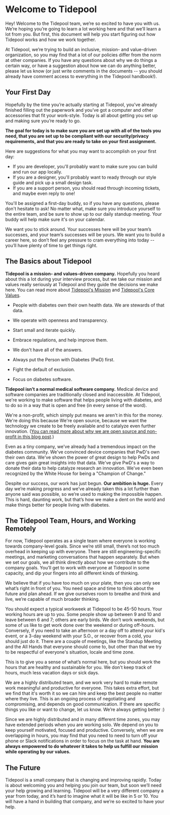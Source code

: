 # Welcome to Tidepool

Hey! Welcome to the Tidepool team, we’re so excited to have you with us. We’re hoping you’re going to learn a lot working here and that we’ll learn a lot from you. But first, this document will help you start figuring out how Tidepool works and how we work together.

At Tidepool, we’re trying to build an inclusive, mission- and value-driven organization, so you may find that a lot of our policies differ from the norm at other companies. If you have any questions about why we do things a certain way, or have a suggestion about how we can do anything better, please let us know (or just write comments in the documents -- you should already have comment access to everything in the Tidepool handbook!).  

## Your First Day

Hopefully by the time you’re actually starting at Tidepool, you’ve already finished filling out the paperwork and you’ve got a computer and other accessories that fit your work-style. Today is all about getting you set up and making sure you’re ready to go.

**The goal for today is to make sure you are set up with all of the tools you need, that you are set up to be compliant with our security/privacy requirements, and that you are ready to take on your first assignment.**

Here are suggestions for what you may want to accomplish on your first day:
* If you are developer, you'll probably want to make sure you can build and run our app locally.
* If you are a designer, you'll probably want to ready through our style guide and pick up a small design task.
* If you are a support person, you should read through incoming tickets, and maybe even reply to one!

You'll be assigned a first-day buddy, so if you have any questions, please don't hesitate to ask! No matter what, make sure you introduce yourself to the entire team, and be sure to show up to our daily standup meeting. Your buddy will help make sure it's on your calendar.

We want you to stick around. Your successes here will be your team’s successes, and your team’s successes will be yours. We want you to build a career here, so don’t feel any pressure to cram everything into today -- you’ll have plenty of time to get things right.

## The Basics about Tidepool

**Tidepool is a mission- and values-driven company.** Hopefully you heard about this a lot during your interview process, but we take our mission and values really seriously at Tidepool and they guide the decisions we make here. You can read more about [Tidepool's Mission](https://github.com/tidepool-org/handbook/blob/master/Mission%20Statement.md) and [Tidepool's Core Values](https://github.com/tidepool-org/handbook/blob/master/Tidepool%20Core%20Values.md).

* People with diabetes own their own health data. We are stewards of that data.

* We operate with openness and transparency.

* Start small and iterate quickly.

* Embrace regulations, and help improve them.

* We don't have all of the answers.

* Always put the Person with Diabetes (PwD) first.

* Fight the default of exclusion.

* Focus on diabetes software.


**Tidepool isn’t a normal medical software company.** Medical device and software companies are traditionally closed and inaccessible. At Tidepool, we're working to make software that helps people living with diabetes, and to do so in a way that is open and free (in every sense of the word).

We're a non-profit, which simply put means we aren't in this for the money. We're doing this because We're open source, because we want the technology we create to be freely available and to catalyze even further innovation. ([You can read more about why we are open source and non-profit in this blog post](https://tidepool.org/why-tidepool-is-open-and-non-profit/).)

Even as a tiny company, we've already had a tremendous impact on the diabetes community. We've convinced device companies that PwD's own their own data. We've shown the power of great design to help PwDs and care gives gain great insights into that data. We've give PwD's a way to donate their data to help catalyze research an innovation. We've even been recognized by the White House for being a "Champion of Change."

Despite our success, our work has just begun. **Our ambition is huge.**  Every day we’re making progress and we’ve already taken this a lot further than anyone said was possible, so we’re used to making the impossible happen. This is hard, daunting work, but that’s how we make a dent on the world and make things better for people living with diabetes.

## The Tidepool Team, Hours, and Working Remotely

For now, Tidepool operates as a single team where everyone is working towards company-level goals. Since we’re still small, there’s not too much overhead in keeping up with everyone. There are still engineering-specific meetings, and marketing conversations that happen separately. But when we set our goals, we all think directly about how we contribute to the company goals. You’ll get to work with everyone at Tidepool in some capacity, and dip your fingers into all different kinds of thinking.

We believe that if you have too much on your plate, then you can only see what’s right in front of you. You need space and time to think about the future and plan ahead. If we give ourselves room to breathe and think and live, we’re capable of much broader thinking.

You should expect a typical workweek at Tidepool to be 45-50 hours. Your working hours are up to you. Some people show up between 9 and 10 and leave between 6 and 7; others are early birds. We don’t work weekends, but some of us like to get work done over the weekend or during off-hours. Conversely, if you need to take an afternoon or a day off to attend your kid's event, or a 3-day weekend with your S.O., or recover from a cold, you should just do it. There are a couple of meetings, like the Standup Meeting and the All Hands that everyone should come to, but other than that we try to be respectful of everyone's situation, locale and time zone.

This is to give you a sense of what’s normal here, but you should work the hours that are healthy and sustainable for you. We don't keep track of hours, much less vacation days or sick days.

We are a highly distributed team, and we work very hard to make remote work meaningful and productive for everyone. This takes extra effort, but we find that it's worth it so we can hire and keep the best people no matter where they live.
This is an ongoing process of negotiating and compromising, and depends on good communication. If there are specific things you like or want to change, let us know. We’re always getting better :)

Since we are highly distributed and in many different time zones, you may have extended periods when you are working solo. We depend on you to keep yourself motivated, focused and productive. Conversely, when we are overlapping in hours, you may find that you need to need to turn off your phone or Slack notifications in order to focus on the task at hand. **You are always empowered to do whatever it takes to help us fulfill our mission while operating by our values.**

## The Future

Tidepool is a small company that is changing and improving rapidly. Today is about welcoming you and helping you join our team, but soon we’ll need your help growing and learning. Tidepool will be a very different company a year from today, and it’s hard to imagine what it will be like in 5 or 10. You will have a hand in building that company, and we’re so excited to have your help.
